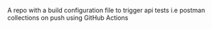 A repo with a build configuration file to trigger api tests i.e postman collections on push using GitHub Actions
